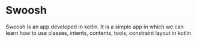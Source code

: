 # Swoosh
Swoosh is an app developed in kotlin. It is a simple app in which we can learn how to use classes, intents, contents, tools, constraint layout in kotlin
